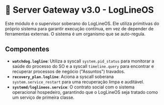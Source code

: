 # 🏁 Server Gateway v3.0 - LogLineOS

Este módulo é o supervisor soberano do LogLineOS. Ele utiliza primitivas do próprio sistema para garantir execução contínua, em vez de depender de ferramentas externas. O sistema é um organismo que se auto-regula.

## Componentes

- **`watchdog.logline`**: Utiliza a syscall `system.pid_status` para monitorar a saúde do processo do SO e a syscall `timeline.query` para encontrar e recuperar processos de negócio ("Assuntos") travados.
- **`recovery_plan.logline`**: Aciona a syscall soberana `system.service_restart` para uma recuperação limpa e auditável.
- **`systemd/loglineos.service`**: O contrato social com o sistema operacional hospedeiro, garantindo que o LogLineOS seja tratado como um serviço de primeira classe.